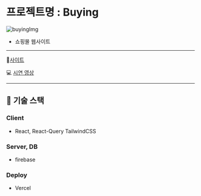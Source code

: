 # 프로젝트명 : Buying


![buyingImg](https://github.com/CircleSeok/Buying/assets/107212281/ed3d382e-e76d-4acf-bd78-45de72a80fff)



- 쇼핑몰 웹사이트


---

💙[사이트]()

💻 [시연 영상](https://youtu.be/PIYwlstUXBk)

---

## 🔧 기술 스택

### Client  

- React, React-Query TailwindCSS

### Server, DB

- firebase

### Deploy

- Vercel

